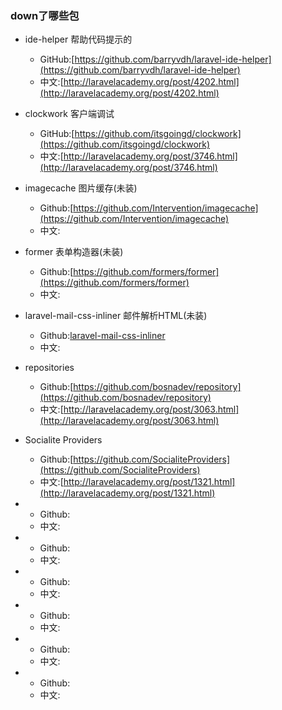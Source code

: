 ### down了哪些包

- ide-helper 帮助代码提示的
  - GitHub:[https://github.com/barryvdh/laravel-ide-helper](https://github.com/barryvdh/laravel-ide-helper)
  - 中文:[http://laravelacademy.org/post/4202.html](http://laravelacademy.org/post/4202.html)
  
- clockwork 客户端调试
  - GitHub:[https://github.com/itsgoingd/clockwork](https://github.com/itsgoingd/clockwork)
  - 中文:[http://laravelacademy.org/post/3746.html](http://laravelacademy.org/post/3746.html)
  
- imagecache 图片缓存(未装)
  - Github:[https://github.com/Intervention/imagecache](https://github.com/Intervention/imagecache)
  - 中文:[]()
  
- former 表单构造器(未装)
  - Github:[https://github.com/formers/former](https://github.com/formers/former)
  - 中文:[]()
  
- laravel-mail-css-inliner 邮件解析HTML(未装)
  - Github:[laravel-mail-css-inliner](https://github.com/fedeisas/laravel-mail-css-inliner)
  - 中文:[]()

- repositories
  - Github:[https://github.com/bosnadev/repository](https://github.com/bosnadev/repository)
  - 中文:[http://laravelacademy.org/post/3063.html](http://laravelacademy.org/post/3063.html)

- Socialite Providers
  - Github:[https://github.com/SocialiteProviders](https://github.com/SocialiteProviders)
  - 中文:[http://laravelacademy.org/post/1321.html](http://laravelacademy.org/post/1321.html)

- 
  - Github:[]()
  - 中文:[]()

- 
  - Github:[]()
  - 中文:[]()

- 
  - Github:[]()
  - 中文:[]()

- 
  - Github:[]()
  - 中文:[]()

- 
  - Github:[]()
  - 中文:[]()

- 
  - Github:[]()
  - 中文:[]()

  
  
  